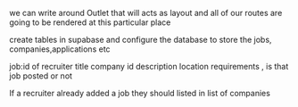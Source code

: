 we can write around Outlet that will acts as layout and all of our routes are going to be rendered at this particular place

create tables in supabase and configure the database to store the jobs, companies,applications etc


job:id of recruiter
title company id description location requirements , is that job posted or not


If a recruiter already added a  job they should listed in list of companies